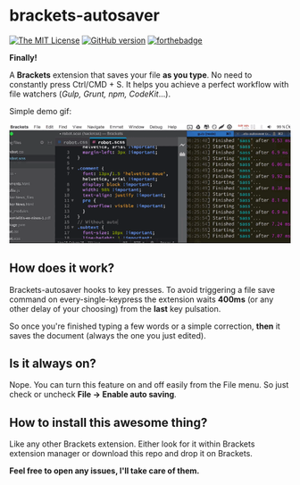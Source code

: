 # brackets-autosaver
[![The MIT License](https://img.shields.io/badge/license-MIT-orange.svg?style=flat-square)](http://opensource.org/licenses/MIT)
[![GitHub version](https://d25lcipzij17d.cloudfront.net/badge.svg?id=gh&type=6&v=1.1.5)](http://badge.fury.io/gh/boennemann%2Fbadges)
[![forthebadge](http://forthebadge.com/images/badges/fuck-it-ship-it.svg)](http://forthebadge.com)

**Finally!**

A **Brackets** extension that saves your file **as you type**. No need to constantly press Ctrl/CMD + S. It helps you achieve a perfect workflow with file watchers (*Gulp, Grunt, npm, CodeKit*...).

Simple demo gif:

![brackets-autosaver](img/demo.gif)

## How does it work?
Brackets-autosaver hooks to key presses. To avoid triggering a file save command on every-single-keypress the extension waits **400ms** (or any other delay of your choosing) from the **last** key pulsation.

So once you're finished typing a few words or a simple correction, **then** it saves the document (always the one you just edited).

## Is it always on?
Nope. You can turn this feature on and off easily from the File menu. So just check or uncheck **File -> Enable auto saving**.

## How to install this awesome thing?
Like any other Brackets extension. Either look for it within Brackets extension manager or download this repo and drop it on Brackets.


**Feel free to open any issues, I'll take care of them.**
